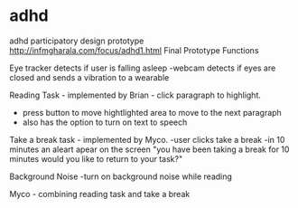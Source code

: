 # adhd
adhd participatory design prototype
http://infmgharala.com/focus/adhd1.html
Final Prototype Functions

Eye tracker detects if user is falling asleep
-webcam detects if eyes are closed and sends a vibration to a wearable

Reading Task - implemented by Brian - click paragraph to highlight.
- press button to move hightlighted area to move to the next paragraph
- also has the option to turn on text to speech

Take a break task - implemented by Myco.
-user clicks take a break
-in 10 minutes an aleart apear on the screen "you have been taking a break for 10 minutes would you like to return to your task?"

Background Noise
-turn on background noise while reading

Myco - combining reading task and take a break
